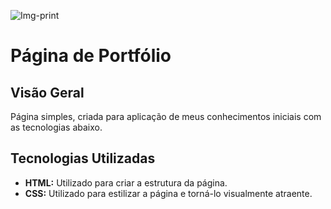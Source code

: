 ![Img-print](https://github.com/ArthurFerreiraCardoso/study_angular/assets/123666386/82e1b3d4-b849-4d0f-b727-9380cd1e7e89)



# Página de Portfólio

## Visão Geral
Página simples, criada para aplicação de meus conhecimentos iniciais com as tecnologias abaixo.


## Tecnologias Utilizadas

- **HTML:** Utilizado para criar a estrutura da página.
- **CSS:** Utilizado para estilizar a página e torná-lo visualmente atraente.
